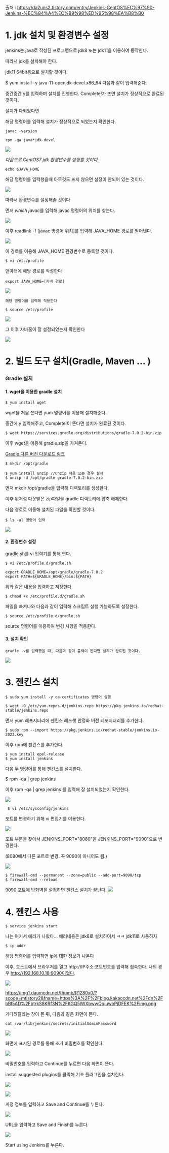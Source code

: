 출처 : https://da2uns2.tistory.com/entry/Jenkins-CentOS%EC%97%90-Jenkins-%EC%84%A4%EC%B9%98%ED%95%98%EA%B8%B0

# 1. jdk 설치 및 환경변수 설정

jenkins는 java로 작성된 프로그램으로 jdk8 또는 jdk11을 이용하여 동작한다.

따라서 jdk를 설치해야 한다.

jdk11 64bit용으로 설치할 것이다.

$ yum install -y java-11-openjdk-devel.x86_64
다음과 같이 입력해준다.

중간중간 y를 입력하며 설치를 진행한다. Complete!가 뜨면 설치가 정상적으로 완료된 것이다.

설치가 다되었다면

해당 명령어를 입력해 설치가 정상적으로 되었는지 확인한다.

```
javac -version
```

```
rpm -qa java*jdk-devel
```

![](https://velog.velcdn.com/images/sunblock99/post/e33be087-3051-41dd-8c8b-64d44417f18d/image.png)

_다음으로 CentOS7 jdk 환경변수를 설정할 것이다._

```
echo $JAVA_HOME
```

해당 명령어를 입력했을때 아무것도 뜨지 않으면 설정이 안되어 있는 것이다.

![](https://velog.velcdn.com/images/sunblock99/post/62079e20-12f8-418d-98b5-46bb7e3792d1/image.png)

따라서 환경변수를 설정해줄 것이다

먼저 *which javac*를 입력해 javac 명령어의 위치를 찾는다.

![](https://velog.velcdn.com/images/sunblock99/post/7483c718-b048-43f7-aadf-bb9d95d18f5f/image.png)

이후 readlink -f [javac 명령어 위치]를 입력해 JAVA_HOME 경로를 얻어낸다.

![](https://velog.velcdn.com/images/sunblock99/post/4d483e54-c48c-4114-b68a-9cbe1dbe6569/image.png)

이 경로를 이용해 JAVA_HOME 환경변수로 등록할 것이다.

```
$ vi /etc/profile
```

맨아래에 해당 경로를 작성한다

```
export JAVA_HOME=[자바 경로]
```

![](https://velog.velcdn.com/images/sunblock99/post/004f1226-0041-4ae8-9d7b-4f95d60ce274/image.png)

```
해당 명령어를 입력해 적용한다

$ source /etc/profile
```

![](https://velog.velcdn.com/images/sunblock99/post/61e05759-d62c-4afe-90c3-32a0bb0a0bce/image.png)

그 이후 자바홈이 잘 설정되었는지 확인한다

![](https://velog.velcdn.com/images/sunblock99/post/8e0bac73-87f0-4f3e-bdcb-9fff87371687/image.png)

# 2. 빌드 도구 설치(Gradle, Maven ... )

### Gradle 설치

#### 1. wget을 이용한 gradle 설치

```
$ yum install wget
```

wget을 처음 쓴다면 yum 명령어를 이용해 설치해준다.

중간에 y 입력해주고, Complete!이 뜬다면 설치가 완료된 것이다.

```
$ wget https://services.gradle.org/distributions/gradle-7.0.2-bin.zip
```

이후 wget을 이용해 gradle.zip을 가져온다.

[Gradle 다른 버전 다운로드 링크](https://services.gradle.org/distributions)

```
$ mkdir /opt/gradle

$ yum install unzip //unzip 처음 쓰는 경우 설치
$ unzip -d /opt/gradle gradle-7.0.2-bin.zip
```

먼저 mkdir /opt/gradle을 입력해 디렉토리를 생성한다.

이후 위처럼 다운받은 zip파일을 gradle 디렉토리에 압축 해제한다.

다음 경로로 이동해 설치된 파일을 확인할 것이다.

```
$ ls -al 명령어 입력
```

![](https://velog.velcdn.com/images/sunblock99/post/4ee432c6-7a6c-4c31-9f1c-1e3d628accde/image.png)

#### 2. 환경변수 설정

gradle.sh를 vi 입력기를 통해 연다.

```
$ vi /etc/profile.d/gradle.sh
```

```
export GRADLE_HOME=/opt/gradle/gradle-7.0.2
export PATH=${GRADLE_HOME}/bin:${PATH}
```

위와 같은 내용을 입력하고 저장한다.

```
$ chmod +x /etc/profile.d/gradle.sh
```

파일을 빠져나와 다음과 같이 입력해 스크립트 실행 가능하도록 설정한다.

```
$ source /etc/profile.d/gradle.sh
```

source 명령어를 이용하여 변경 사항을 적용한다.

#### 3. 설치 확인

```
gradle -v를 입력했을 때, 다음과 같이 출력이 된다면 설치가 완료된 것이다.
```

![](https://velog.velcdn.com/images/sunblock99/post/4b829e2f-9710-4cf0-bffc-e42595971869/image.png)

# 3. 젠킨스 설치

```
$ sudo yum install -y ca-certificates 명령어 실행
```

```
$ wget -O /etc/yum.repos.d/jenkins.repo https://pkg.jenkins.io/redhat-stable/jenkins.repo
```

먼저 yum 레포지터리에 젠킨스 레드햇 안정화 버전 레포지터리를 추가한다.

```
$ sudo rpm --import https://pkg.jenkins.io/redhat-stable/jenkins.io-2023.key
```

이후 rpm에 젠킨스를 추가한다.

```
$ yum install epel-release
$ yum install jenkins
```

다음 두 명령어를 통해 젠킨스를 설치한다.

$ rpm -qa | grep jenkins

이후 rpm -qa | grep jenkins 를 입력해 잘 설치되었는지 확인한다.

![](https://velog.velcdn.com/images/sunblock99/post/592b9986-1e73-4a44-a21e-1252115f6f06/image.png)

```
 $ vi /etc/sysconfig/jenkins
```

포트를 변경하기 위해 vi 편집기를 이용한다.

![](https://velog.velcdn.com/images/sunblock99/post/9b4d6b37-2eb4-42cb-9840-b290c38ade05/image.png)

포트 부분을 찾아서 JENKINS_PORT="8080"을 JENKINS_PORT="9090"으로 변경한다.

(8080에서 다른 포트로 변경. 꼭 9090이 아니어도 됨.)

![](https://velog.velcdn.com/images/sunblock99/post/f7a8ef6f-d4dc-4e3c-a4e9-a63ca9275756/image.png)

```
$ firewall-cmd --permanent --zone=public --add-port=9090/tcp
$ firewall-cmd --reload
```

9090 포트에 방화벽을 설정하면 젠킨스 설치가 끝난다.
![](https://velog.velcdn.com/images/sunblock99/post/de1b3bc5-2e08-4393-9221-83f6bad4bbe1/image.png)

# 4. 젠킨스 사용

```
$ service jenkins start
```

나는 여기서 에러가 나왔다...
에러내용은 jdk8로 설치하여서 ㅋㅋ
jdk11로 사용하자

```
$ ip addr
```

해당 명령어를 입력하면 ip에 대한 정보가 나온다

이후, 호스트에서 브라우저를 열고 http://IP주소:포트번호를 입력해 접속한다.
나의 경우 http://192.168.10.18:9090이었다.

![](https://velog.velcdn.com/images/sunblock99/post/8d0a035d-cd1a-42d3-a7c0-585dab5f9d3d/image.png)

https://img1.daumcdn.net/thumb/R1280x0/?scode=mtistory2&fname=https%3A%2F%2Fblog.kakaocdn.net%2Fdn%2FbBI5AD%2FbtrkS8KRf3N%2FKGQ5lWXbwwQqiuwoPjDFEK%2Fimg.png

기다려달라는 창이 뜬 뒤, 다음과 같은 화면이 뜬다.

```
cat /var/lib/jenkins/secrets/initialAdminPassword
```

![](https://velog.velcdn.com/images/sunblock99/post/a4210fd4-e0b0-4331-8992-214eb575b4ac/image.png)

화면에 표시된 경로를 통해 초기 비밀번호를 확인한다.

![](https://velog.velcdn.com/images/sunblock99/post/f65a433b-3020-4354-9fb9-5f7b9794a1e4/image.png)

비밀번호를 입력하고 Continue를 누르면 다음 화면이 뜬다.

install suggested plugins를 클릭해 기초 플러그인을 설치한다.

![](https://velog.velcdn.com/images/sunblock99/post/2678c5d3-ce04-4cf7-86ba-a60c9e15de8e/image.png)

![](https://velog.velcdn.com/images/sunblock99/post/92bc7b95-7f30-43e4-9c40-04fcf7cab225/image.png)

계정 정보를 입력하고 Save and Continue를 누른다.

![](https://velog.velcdn.com/images/sunblock99/post/27d14b2b-f2a8-4fcf-a264-28b6a7585473/image.png)

URL을 입력하고 Save and Finish를 누른다.

![](https://velog.velcdn.com/images/sunblock99/post/99c665b4-0e9e-4055-924f-793ee66dade0/image.png)

Start using Jenkins를 누른다.
